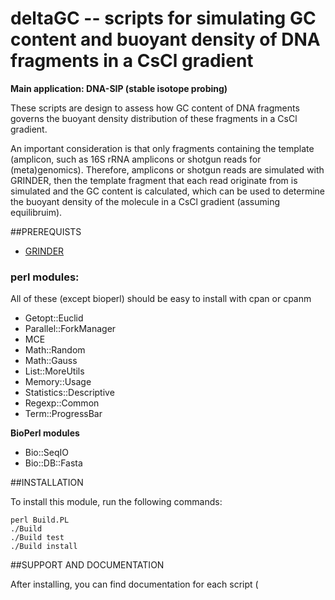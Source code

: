 # deltaGC -- scripts for simulating GC content and buoyant density of DNA fragments in a CsCl gradient

__Main application: DNA-SIP (stable isotope probing)__

These scripts are design to assess how GC content of DNA fragments governs the buoyant density distribution
of these fragments in a CsCl gradient. 

An important consideration is that only fragments containing the template (amplicon, such as 16S rRNA amplicons
or shotgun reads for (meta)genomics). Therefore, amplicons or shotgun reads are simulated with GRINDER, then
the template fragment that each read originate from is simulated and the GC content is calculated, which
can be used to determine the buoyant density of the molecule in a CsCl gradient (assuming equilibruim).

##PREREQUISTS

* [GRINDER](http://sourceforge.net/projects/biogrinder/ "GRINDER")

### perl modules:

All of these (except bioperl) should be easy to install with cpan or cpanm

* Getopt::Euclid
* Parallel::ForkManager
* MCE
* Math::Random
* Math::Gauss
* List::MoreUtils
* Memory::Usage
* Statistics::Descriptive
* Regexp::Common
* Term::ProgressBar

__BioPerl modules__

* Bio::SeqIO 
* Bio::DB::Fasta


##INSTALLATION

To install this module, run the following commands:

	perl Build.PL
	./Build
	./Build test
	./Build install

##SUPPORT AND DOCUMENTATION

After installing, you can find documentation for each script (<script>) by
typing: 

	<script> --man

	perldoc <script>


##LICENSE AND COPYRIGHT

Copyright (C) 2014 Nick Youngblut

This program is free software; you can redistribute it and/or modify it
under the terms of either: the GNU General Public License as published
by the Free Software Foundation; or the Artistic License.

See http://dev.perl.org/licenses/ for more information.
